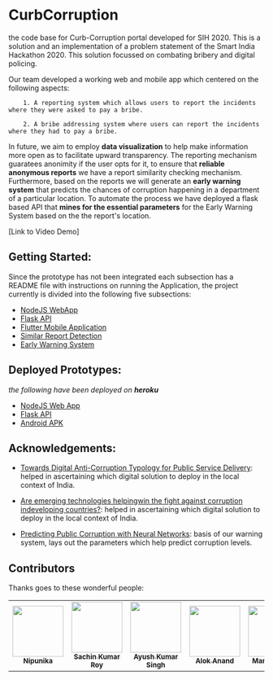 # CurbCorruption
the code base for Curb-Corruption portal developed for SIH 2020.
This is a solution and an implementation of a problem statement of the Smart India Hackathon 2020. This solution focussed on combating bribery and digital policing.

Our team developed a working web and mobile app which centered on the following aspects:
```
    1. A reporting system which allows users to report the incidents where they were asked to pay a bribe.
```
```
    2. A bribe addressing system where users can report the incidents where they had to pay a bribe.
```
In future, we aim to employ **data visualization** to help make information more open as to facilitate upward transparency.
The reporting mechanism guaratees anonimity if the user opts for it, to ensure that **reliable anonymous reports** we have a report similarity checking mechanism. Furthermore, based on the reports we will generate an **early warning system** that predicts the chances of corruption happening in a department of a particular location. To automate the process we have deployed a flask based API that **mines for the essential parameters** for the Early Warning System based on the the report's location.

[Link to Video Demo]

## Getting Started:
Since the prototype has not been integrated each subsection has a README file with instructions on running the Application, the project currently is divided into the following five subsections:
- [NodeJS WebApp](https://github.com/Nipunnyka/CurbCorruption/tree/master/WebAppQC)
- [Flask API](https://github.com/Nipunnyka/CurbCorruption/tree/master/API)
- [Flutter Mobile Application](https://github.com/Nipunnyka/CurbCorruption/tree/master/SIH-Mobile-App)
- [Similar Report Detection](https://github.com/Nipunnyka/CurbCorruption/tree/master/report_similarity_model)
- [Early Warning System](https://github.com/Nipunnyka/CurbCorruption/tree/master/early_warning_system)

## Deployed Prototypes:
*the following have been deployed on **heroku***
- [NodeJS Web App](https://curb-corruption.herokuapp.com/)  
- [Flask API](https://curb-corruption-api.herokuapp.com/?city=Mumbai&state=Maharashtra) 
- [Android APK](https://github.com/Nipunnyka/CurbCorruption/blob/master/SIH-Mobile-App/sih_app-2.apk)
 
## Acknowledgements:
- [Towards Digital Anti-Corruption Typology for Public Service Delivery](https://dl.acm.org/doi/abs/10.1145/3325112.3325266): helped in ascertaining which digital solution to deploy in the local context of India.

- [Are emerging technologies helpingwin the fight against corruption indeveloping countries?](http://www.govtransparency.eu/wp-content/uploads/2019/02/ICT-corruption-24Feb19_FINAL.pdf): helped in ascertaining which digital solution to deploy in the local context of India.

- [Predicting Public Corruption with Neural Networks](https://papers.ssrn.com/sol3/papers.cfm?abstract_id=3075828): basis of our warning system, lays out the parameters which help predict corruption levels.


## Contributors
Thanks goes to these wonderful people:
<table>
  <tr>
    <td align="center"><a href="https://github.com/Nipunnyka"><img src="https://avatars.githubusercontent.com/Nipunnyka" width="100px;" alt=""/><br /><sub><b>Nipunika</b></sub></a><br /> </td>
    <td align="center"><a href="https://github.com/github-sr"><img src="https://avatars.githubusercontent.com/github-sr" width="100px;" alt=""/><br /><sub><b>Sachin Kumar Roy</b></sub></a><br /></td>
    <td align="center"><a href="https://github.com/Ayush-KS"><img src="https://avatars2.githubusercontent.com/u/45496026?s=400&v=4" width="100px;" alt=""/><br /><sub><b>Ayush Kumar Singh</b></sub></a><br /></td>
    <td align="center"><a href="https://github.com/AloxGit"><img src="https://avatars2.githubusercontent.com/u/45495804?s=400&v=4" width="100px;" alt=""/><br /><sub><b>Alok Anand</b></sub></a><br /></td>
    <td align="center"><a href="https://github.com/manalarora"><img src="https://avatars2.githubusercontent.com/u/42407286?s=400&v=4" width="100px;" alt=""/><br /><sub><b>Manan Arora</b></sub></a><br /></td>
    <td align="center"><a href="https://github.com/pgcoder27"><img src="https://avatars1.githubusercontent.com/u/48362539?s=400&v=4" width="100px;" alt=""/><br /><sub><b>Prakhar Garg</b></sub></a><br /></td>
   </tr>
</table>

